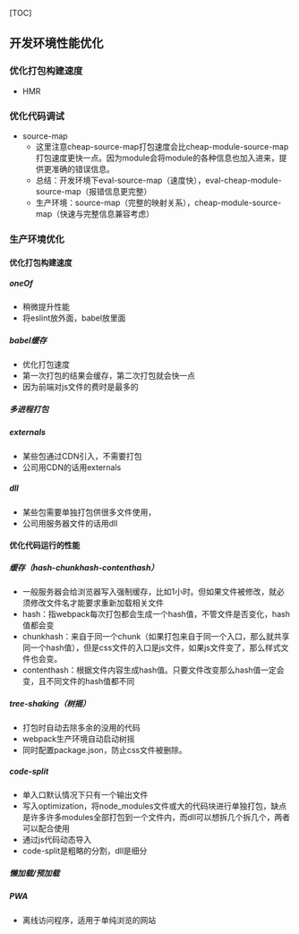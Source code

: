 [TOC]

## 开发环境性能优化
### 优化打包构建速度
- HMR

### 优化代码调试
- source-map
	- 这里注意cheap-source-map打包速度会比cheap-module-source-map打包速度更快一点。因为module会将module的各种信息也加入进来，提供更准确的错误信息。
	- 总结：开发环境下eval-source-map（速度快），eval-cheap-module-source-map（报错信息更完整）
	- 生产环境：source-map（完整的映射关系），cheap-module-source-map（快速与完整信息兼容考虑）

### 生产环境优化

#### 优化打包构建速度
##### oneOf
- 稍微提升性能
- 将eslint放外面，babel放里面

##### babel缓存
- 优化打包速度
- 第一次打包的结果会缓存，第二次打包就会快一点
- 因为前端对js文件的费时是最多的

##### 多进程打包

##### externals
- 某些包通过CDN引入，不需要打包
- 公司用CDN的话用externals

##### dll
- 某些包需要单独打包供很多文件使用，
- 公司用服务器文件的话用dll

#### 优化代码运行的性能
##### 缓存（hash-chunkhash-contenthash）
- 一般服务器会给浏览器写入强制缓存，比如1小时。但如果文件被修改，就必须修改文件名才能要求重新加载相关文件
- hash：指webpack每次打包都会生成一个hash值，不管文件是否变化，hash值都会变
- chunkhash：来自于同一个chunk（如果打包来自于同一个入口，那么就共享同一个hash值），但是css文件的入口是js文件，如果js文件变了，那么样式文件也会变。
- contenthash：根据文件内容生成hash值。只要文件改变那么hash值一定会变，且不同文件的hash值都不同

##### tree-shaking（树摇）
- 打包时自动去除多余的没用的代码
- webpack生产环境自动启动树摇
- 同时配置package.json，防止css文件被删除。

##### code-split
- 单入口默认情况下只有一个输出文件
- 写入optimization，将node_modules文件或大的代码块进行单独打包，缺点是许多许多modules全部打包到一个文件内，而dll可以想拆几个拆几个，两者可以配合使用
- 通过js代码动态导入
- code-split是粗略的分割，dll是细分

##### 懒加载/预加载


##### PWA
- 离线访问程序，适用于单纯浏览的网站
